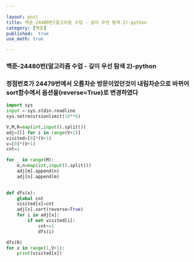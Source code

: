 ```yaml
---

layout: post
title: 백준-24480번(알고리즘 수업 - 깊이 우선 탐색 2)-python
category: [백준]
published:  true
use_math: true

---
```

### 백준-24480번(알고리즘 수업 - 깊이 우선 탐색 2)-python

### 정점번호가 24479번에서 오름차순 방문이었던것이 내림차순으로 바뀌어 sort함수에서 옵션을(reverse=True)로 변경하였다

```python
import sys
input = sys.stdin.readline
sys.setrecursionlimit(10**6)

V,M,R=map(int,input().split())
adj=[[] for i in range(V+1)]
visited=[0]*(V+1)
v=[0]*(V+1)
cnt=1

for _ in range(M):
    m,n=map(int,input().split())
    adj[m].append(n)
    adj[n].append(m)

    
def dfs(x):
    global cnt
    visited[x]=cnt
    adj[x].sort(reverse=True)
    for i in adj[x]:
        if not visited[i]:
            cnt+=1
            dfs(i)

dfs(R)
for x in range(1,V+1):
    print(visited[x])
```
